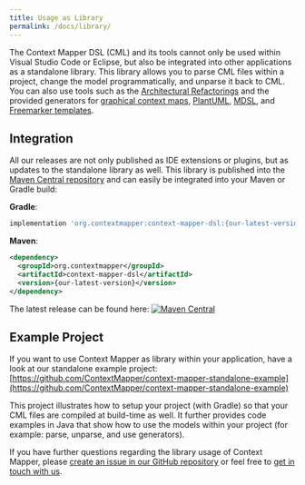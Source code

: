 ```yaml
---
title: Usage as Library
permalink: /docs/library/
---
```


The Context Mapper DSL (CML) and its tools cannot only be used within Visual Studio Code or Eclipse, but also be integrated into other applications as a
standalone library. This library allows you to parse CML files within a project, change the model programmatically, and unparse it back to CML. You can also use tools such as the [Architectural Refactorings](/docs/architectural-refactorings/) and the provided generators for [graphical context maps](/docs/context-map-generator/), [PlantUML](/docs/plant-uml/), [MDSL](/docs/mdsl/), and [Freemarker templates](/docs/generic-freemarker-generator/).

## Integration
All our releases are not only published as IDE extensions or plugins, but as updates to the standalone library as well. This library is published into the [Maven Central repository](https://search.maven.org/artifact/org.contextmapper/context-mapper-dsl/) and can easily be integrated into your Maven or Gradle build:

**Gradle**:
```gradle
implementation 'org.contextmapper:context-mapper-dsl:{our-latest-version}'
```

**Maven**:
```xml
<dependency>
  <groupId>org.contextmapper</groupId>
  <artifactId>context-mapper-dsl</artifactId>
  <version>{our-latest-version}</version>
</dependency>
```

The latest release can be found here: [![Maven Central](https://img.shields.io/maven-central/v/org.contextmapper/context-mapper-dsl.svg?label=Maven%20Central)](https://search.maven.org/search?q=g:%22org.contextmapper%22%20AND%20a:%22context-mapper-dsl%22)

## Example Project
If you want to use Context Mapper as library within your application, have a look at our standalone example project:
[https://github.com/ContextMapper/context-mapper-standalone-example](https://github.com/ContextMapper/context-mapper-standalone-example)

This project illustrates how to setup your project (with Gradle) so that your CML files are compiled at build-time as well. It further provides code examples in Java that show how to use the models within your project (for example: parse, unparse, and use generators). 

If you have further questions regarding the library usage of Context Mapper, please 
[create an issue in our GitHub repository](https://github.com/ContextMapper/context-mapper-dsl/issues) or feel free to 
[get in touch with us](/getting-involved/#get-in-touch-with-us).
